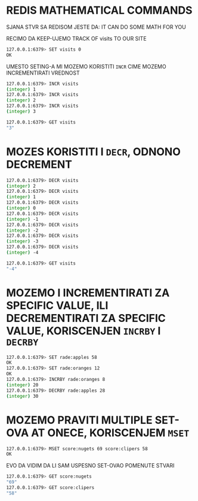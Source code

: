 # REDIS MATHEMATICAL COMMANDS

SJANA STVR SA REDISOM JESTE DA: IT CAN DO SOME MATH FOR YOU

RECIMO DA KEEP-UJEMO TRACK OF visits TO OUR SITE

```zsh
127.0.0.1:6379> SET visits 0
OK
```

UMESTO SETING-A MI MOZEMO KORISTITI `INCR` CIME MOZEMO INCREMENTIRATI VREDNOST

```zsh
127.0.0.1:6379> INCR visits
(integer) 1
127.0.0.1:6379> INCR visits
(integer) 2
127.0.0.1:6379> INCR visits
(integer) 3
```

```zsh
127.0.0.1:6379> GET visits
"3"
```

# MOZES KORISTITI I `DECR`, ODNONO DECREMENT

```zsh
127.0.0.1:6379> DECR visits
(integer) 2
127.0.0.1:6379> DECR visits
(integer) 1
127.0.0.1:6379> DECR visits
(integer) 0
127.0.0.1:6379> DECR visits
(integer) -1
127.0.0.1:6379> DECR visits
(integer) -2
127.0.0.1:6379> DECR visits
(integer) -3
127.0.0.1:6379> DECR visits
(integer) -4
```

```zsh
127.0.0.1:6379> GET visits
"-4"
```

# MOZEMO I INCREMENTIRATI ZA SPECIFIC VALUE, ILI DECREMENTIRATI ZA SPECIFIC VALUE, KORISCENJEN `INCRBY` I `DECRBY`

```zsh
127.0.0.1:6379> SET rade:apples 58
OK
127.0.0.1:6379> SET rade:oranges 12
OK
127.0.0.1:6379> INCRBY rade:oranges 8
(integer) 20
127.0.0.1:6379> DECRBY rade:apples 28
(integer) 30
```

# MOZEMO PRAVITI MULTIPLE SET-OVA AT ONECE, KORISCENJEM `MSET`

```zsh
127.0.0.1:6379> MSET score:nugets 69 score:clipers 58
OK
```

EVO DA VIDIM DA LI SAM USPESNO SET-OVAO POMENUTE STVARI

```zsh
127.0.0.1:6379> GET score:nugets
"69"
127.0.0.1:6379> GET score:clipers
"58"
```

